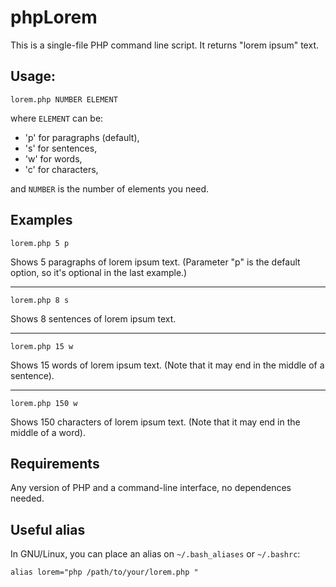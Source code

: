 # phpLorem

This is a single-file PHP command line script. It returns "lorem ipsum" text.

## Usage:

```
lorem.php NUMBER ELEMENT
```

where `ELEMENT` can be:

- 'p' for paragraphs (default),
- 's' for sentences,
- 'w' for words,
- 'c' for characters,

and `NUMBER` is the number of elements you need.

## Examples

```
lorem.php 5 p
```

Shows 5 paragraphs of lorem ipsum text. (Parameter "p" is the default option, so
it's optional in the last example.)

---

```
lorem.php 8 s
```

Shows 8 sentences of lorem ipsum text.

---

```
lorem.php 15 w
```

Shows 15 words of lorem ipsum text. (Note that it may end in the middle of a
sentence).

---

```
lorem.php 150 w
```

Shows 150 characters of lorem ipsum text. (Note that it may end in the middle of
a word).

## Requirements

Any version of PHP and a command-line interface, no dependences needed.

## Useful alias

In GNU/Linux, you can place an alias on `~/.bash_aliases` or `~/.bashrc`:

```
alias lorem="php /path/to/your/lorem.php "
```


